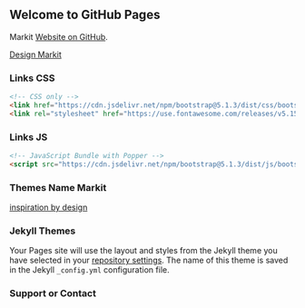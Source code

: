## Welcome to GitHub Pages

Markit [Website on GitHub](https://suhaga7.github.io/Markit-2021/index.html).

[Design Markit](assets/img/full-design_2021-12-19_075344.png)

### Links CSS
```markdown
<!-- CSS only -->
<link href="https://cdn.jsdelivr.net/npm/bootstrap@5.1.3/dist/css/bootstrap.min.css" rel="stylesheet" integrity="sha384-1BmE4kWBq78iYhFldvKuhfTAU6auU8tT94WrHftjDbrCEXSU1oBoqyl2QvZ6jIW3" crossorigin="anonymous">
<link rel="stylesheet" href="https://use.fontawesome.com/releases/v5.15.4/css/all.css">
```


### Links JS
```markdown
<!-- JavaScript Bundle with Popper -->
<script src="https://cdn.jsdelivr.net/npm/bootstrap@5.1.3/dist/js/bootstrap.bundle.min.js" integrity="sha384-ka7Sk0Gln4gmtz2MlQnikT1wXgYsOg+OMhuP+IlRH9sENBO0LRn5q+8nbTov4+1p" crossorigin="anonymous"></script>
```

### Themes Name Markit
[inspiration by design](https://themepure.net/template/markit/markit/index.html)

### Jekyll Themes

Your Pages site will use the layout and styles from the Jekyll theme you have selected in your [repository settings](https://github.com/suhaga7/PSD-to-HTML/settings/pages). The name of this theme is saved in the Jekyll `_config.yml` configuration file.

### Support or Contact

<!-- Check out our [Email 📧 suhaga7@hotmail.com](mailto:suhaga7@hotmail.com). -->

